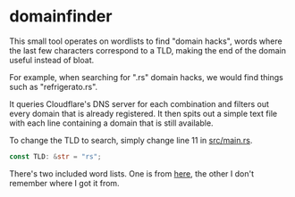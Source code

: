 # domainfinder

This small tool operates on wordlists to find "domain hacks", words where the last few characters correspond to a TLD, making the end of the domain useful instead of bloat.

For example, when searching for ".rs" domain hacks, we would find things such as "refrigerato.rs".

It queries Cloudflare's DNS server for each combination and filters out every domain that is already registered. It then spits out a simple text file with each line containing a domain that is still available.

To change the TLD to search, simply change line 11 in [src/main.rs](src/main.rs).

```rs
const TLD: &str = "rs";
```

There's two included word lists. One is from [here](https://github.com/first20hours/google-10000-english), the other I don't remember where I got it from.
